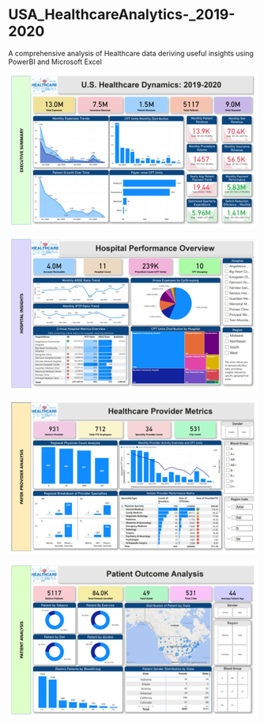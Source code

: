 # USA_HealthcareAnalytics-_2019-2020
A comprehensive analysis of Healthcare data deriving useful insights using PowerBI and Microsoft Excel

![Image 1 Description](assets/executive_summary.jpg)

![Image 2 Description](assets/hospital_insights.jpg)

![Image 3 Description](assets/healthcare_provider_metrics.jpg)

![Image 4 Description](assets/patient_outcome_analysis.jpg)





